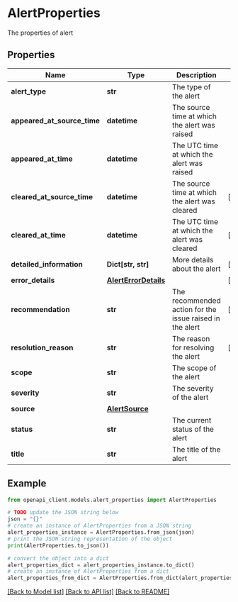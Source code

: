 # AlertProperties

The properties of alert

## Properties

Name | Type | Description | Notes
------------ | ------------- | ------------- | -------------
**alert_type** | **str** | The type of the alert | 
**appeared_at_source_time** | **datetime** | The source time at which the alert was raised | 
**appeared_at_time** | **datetime** | The UTC time at which the alert was raised | 
**cleared_at_source_time** | **datetime** | The source time at which the alert was cleared | [optional] 
**cleared_at_time** | **datetime** | The UTC time at which the alert was cleared | [optional] 
**detailed_information** | **Dict[str, str]** | More details about the alert | [optional] 
**error_details** | [**AlertErrorDetails**](AlertErrorDetails.md) |  | [optional] 
**recommendation** | **str** | The recommended action for the issue raised in the alert | [optional] 
**resolution_reason** | **str** | The reason for resolving the alert | [optional] 
**scope** | **str** | The scope of the alert | 
**severity** | **str** | The severity of the alert | 
**source** | [**AlertSource**](AlertSource.md) |  | 
**status** | **str** | The current status of the alert | 
**title** | **str** | The title of the alert | 

## Example

```python
from openapi_client.models.alert_properties import AlertProperties

# TODO update the JSON string below
json = "{}"
# create an instance of AlertProperties from a JSON string
alert_properties_instance = AlertProperties.from_json(json)
# print the JSON string representation of the object
print(AlertProperties.to_json())

# convert the object into a dict
alert_properties_dict = alert_properties_instance.to_dict()
# create an instance of AlertProperties from a dict
alert_properties_from_dict = AlertProperties.from_dict(alert_properties_dict)
```
[[Back to Model list]](../README.md#documentation-for-models) [[Back to API list]](../README.md#documentation-for-api-endpoints) [[Back to README]](../README.md)


